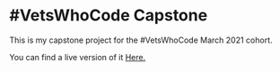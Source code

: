 # #VetsWhoCode Capstone

This is my capstone project for the #VetsWhoCode March 2021 cohort.

You can find a live version of it [Here.](https://stephanlamoureux.github.io/vwc-capstone/)
